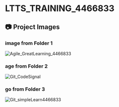 # LTTS_TRAINING_4466833
## 📷 Project Images

### image from Folder 1
![Agile_GreatLearning_4466833](Agile_GreatLearning/Agile_GreatLearning_4466833.jpg)

### age from Folder 2
![Git_CodeSignal](Git_CodeSignal/Git_CodeSignal.jpg)

### go from Folder 3
![Git_simpleLearn4466833](Git_simplelearn/Git_simpleLearn4466833.jpg)

